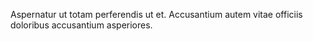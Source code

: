 Aspernatur ut totam perferendis ut et. Accusantium autem vitae officiis doloribus accusantium asperiores.